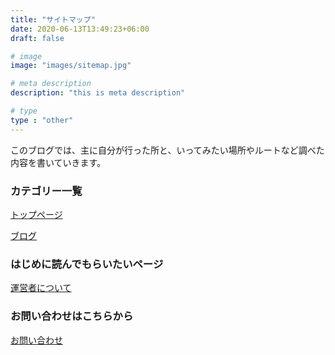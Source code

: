 ```yaml
---
title: "サイトマップ"
date: 2020-06-13T13:49:23+06:00
draft: false

# image
image: "images/sitemap.jpg"

# meta description
description: "this is meta description"

# type
type : "other"
---
```


このブログでは、主に自分が行った所と、いってみたい場所やルートなど調べた内容を書いていきます。

### カテゴリー一覧

[トップページ](https://www.tabiai.net/)

[ブログ](https://www.tabiai.net/blog/)


### はじめに読んでもらいたいページ

[運営者について](https://www.tabiai.net/about/)

### お問い合わせはこちらから

[お問い合わせ](https://www.tabiai.net/contact/)


